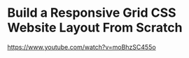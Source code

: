 # Build a Responsive Grid CSS Website Layout From Scratch
 https://www.youtube.com/watch?v=moBhzSC455o
